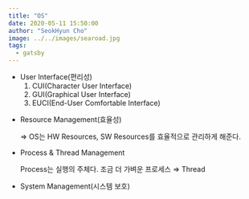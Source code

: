 ```yaml
---
title: "OS"
date: 2020-05-11 15:50:00
author: "SeokHyun Cho"
image: ../../images/searoad.jpg
tags:
  - gatsby
---
```


- User Interface(편리성)
  1. CUI(Character User Interface)
  2. GUI(Graphical User Interface)
  3. EUCI(End-User Comfortable Interface)

* Resource Management(효율성)

  ⇒ OS는 HW Resources, SW Resources를 효율적으로 관리하게 해준다.

* Process & Thread Management

  Process는 실행의 주체다. 조금 더 가벼운 프로세스 ⇒ Thread

* System Management(시스템 보호)
